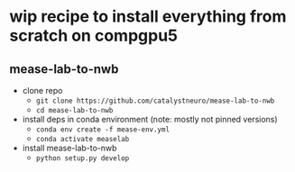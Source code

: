 # wip recipe to install everything from scratch on compgpu5

## mease-lab-to-nwb

- clone repo
  - `git clone https://github.com/catalystneuro/mease-lab-to-nwb`
  - `cd mease-lab-to-nwb`
- install deps in conda environment (note: mostly not pinned versions)
  - `conda env create -f mease-env.yml`
  - `conda activate measelab`
- install mease-lab-to-nwb
  - `python setup.py develop`
